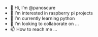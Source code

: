 - 👋 Hi, I’m @panoscure
- 👀 I’m interested in raspberry pi projects
- 🌱 I’m currently learning python
- 💞️ I’m looking to collaborate on ...
- 📫 How to reach me ...

<!---
panoscure/panoscure is a ✨ special ✨ repository because its `README.md` (this file) appears on your GitHub profile.
You can click the Preview link to take a look at your changes.
--->
